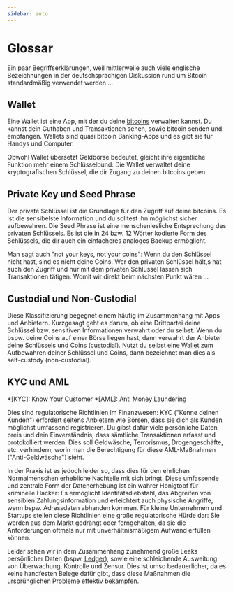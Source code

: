 ```yaml
---
sidebar: auto
---
```


# Glossar

Ein paar Begriffserklärungen, weil mittlerweile auch viele englische Bezeichnungen in der deutschsprachigen Diskussion rund um Bitcoin standardmäßig verwendet werden …

## Wallet

Eine Wallet ist eine App, mit der du deine [bitcoins](./faq/#wieso-bitcoin-und-bitcoin) verwalten kannst.
Du kannst dein Guthaben und Transaktionen sehen, sowie bitcoin senden und empfangen.
Wallets sind quasi bitcoin Banking-Apps und es gibt sie für Handys und Computer.

Obwohl Wallet übersetzt Geldbörse bedeutet, gleicht ihre eigentliche Funktion mehr einem Schlüsselbund:
Die Wallet verwaltet deine kryptografischen Schlüssel, die dir Zugang zu deinen bitcoins geben.

## Private Key und Seed Phrase

Der private Schlüssel ist die Grundlage für den Zugriff auf deine bitcoins.
Es ist die sensibelste Information und du solltest ihn möglichst sicher aufbewahren.
Die Seed Phrase ist eine menschenlesliche Entsprechung des privaten Schlüssels.
Es ist die in 24 bzw. 12 Wörter kodierte Form des Schlüssels, die dir auch ein einfacheres analoges Backup ermöglicht.

Man sagt auch "not your keys, not your coins": Wenn du den Schlüssel nicht hast, sind es nicht deine Coins.
Wer den privaten Schlüssel hält,s hat auch den Zugriff und nur mit dem privaten Schlüssel lassen sich Transaktionen tätigen.
Womit wir direkt beim nächsten Punkt wären …

## Custodial und Non-Custodial

Diese Klassifizierung begegnet einem häufig im Zusammenhang mit Apps und Anbietern.
Kurzgesagt geht es darum, ob eine Drittpartei deine Schlüssel bzw. sensitiven Informationen verwahrt oder du selbst.
Wenn du bspw. deine Coins auf einer Börse liegen hast, dann verwahrt der Anbieter deine Schlüssels und Coins (custodial).
Nutzt du selbst eine [Wallet](#wallet) zum Aufbewahren deiner Schlüssel und Coins, dann bezeichnet man dies als self-custody (non-custodial).

## KYC und AML

*[KYC]: Know Your Customer
*[AML]: Anti Money Laundering

Dies sind regulatorische Richtlinien im Finanzwesen:
KYC ("Kenne deinen Kunden") erfordert seitens Anbietern wie Börsen, dass sie dich als Kunden möglichst umfassend registrieren.
Du gibst dafür viele persönliche Daten preis und dein Einverständnis, dass sämtliche Transaktionen erfasst und protokolliert werden.
Dies soll Geldwäsche, Terrorismus, Drogengeschäfte, etc. verhindern, worin man die Berechtigung für diese AML-Maßnahmen ("Anti-Geldwäsche") sieht.

In der Praxis ist es jedoch leider so, dass dies für den ehrlichen Normalmenschen erhebliche Nachteile mit sich bringt.
Diese umfassende und zentrale Form der Datenerhebung ist ein wahrer Honigtopf für kriminelle Hacker:
Es ermöglicht Identitätsdiebstahl, das Abgreifen von sensiblen Zahlungsinformation und erleichtert auch physische Angriffe, wenn bspw. Adressdaten abhanden kommen.
Für kleine Unternehmen und Startups stellen diese Richtlinien eine große regulatorische Hürde dar:
Sie werden aus dem Markt gedrängt oder ferngehalten, da sie die Anforderungen oftmals nur mit unverhältnismäßigem Aufwand erfüllen können.

Leider sehen wir in dem Zusammenhang zunehmend große Leaks persönlicher Daten (bspw. [Ledger](https://www.blocktrainer.de/ledger-leak-infos/)), sowie eine schleichende Ausweitung von Überwachung, Kontrolle und Zensur.
Dies ist umso bedauerlicher, da es keine handfesten Belege dafür gibt, dass diese Maßnahmen die ursprünglichen Probleme effektiv bekämpfen.
